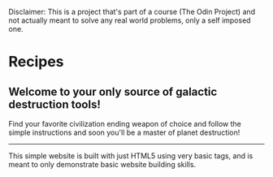 Disclaimer: 
This is a project that's part of a course (The Odin Project) and not actually meant to solve any real world problems, only a self imposed one.

# Recipes 

## Welcome to your only source of galactic destruction tools! 

Find your favorite civilization ending weapon of choice and follow the simple instructions and soon you'll be a master of planet destruction!

---------------------------------------------------------------

This simple website is built with just HTML5 using very basic tags, and is meant to only demonstrate basic website building skills. 